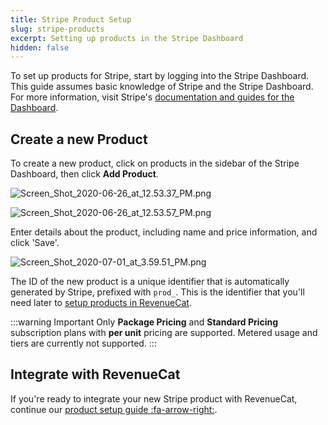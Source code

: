 ```yaml
---
title: Stripe Product Setup
slug: stripe-products
excerpt: Setting up products in the Stripe Dashboard
hidden: false
---
```


To set up products for Stripe, start by logging into the Stripe Dashboard. This guide assumes basic knowledge of Stripe and the Stripe Dashboard. For more information, visit Stripe's [documentation and guides for the Dashboard](https://stripe.com/docs/dashboard).

## Create a new Product

To create a new product, click on products in the sidebar of the Stripe Dashboard, then click **Add Product**.

![](https://files.readme.io/d29e8f9-Screen_Shot_2020-06-26_at_12.53.37_PM.png "Screen_Shot_2020-06-26_at_12.53.37_PM.png")

![](https://files.readme.io/8a94be7-Screen_Shot_2020-06-26_at_12.53.57_PM.png "Screen_Shot_2020-06-26_at_12.53.57_PM.png")

Enter details about the product, including name and price information, and click 'Save'.

![](https://files.readme.io/4426cb9-Screen_Shot_2020-07-01_at_3.59.51_PM.png "Screen_Shot_2020-07-01_at_3.59.51_PM.png")

The ID of the new product is a unique identifier that is automatically generated by Stripe, prefixed with `prod_`. This is the identifier that you'll need later to [setup products in RevenueCat](/docs/entitlements).

:::warning Important
Only **Package Pricing** and **Standard Pricing** subscription plans with **per unit** pricing are supported. Metered usage and tiers are currently not supported.
:::

## Integrate with RevenueCat

If you're ready to integrate your new Stripe product with RevenueCat, continue our [product setup guide :fa-arrow-right:](/docs/entitlements).
